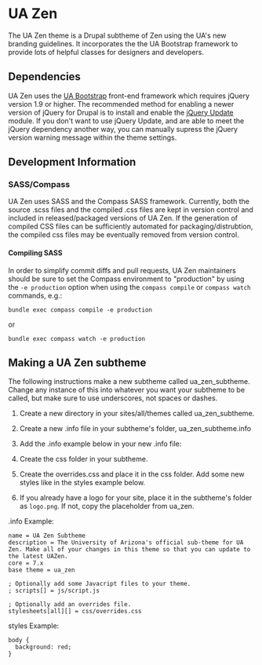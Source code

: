 # UA Zen #

The UA Zen theme is a Drupal subtheme of Zen using the UA's new branding guidelines.
It incorporates the the UA Bootstrap framework to provide lots of helpful classes for designers and developers.

## Dependencies

UA Zen uses the [UA Bootstrap](http://uadigital.arizona.edu/ua-bootstrap) front-end framework which requires jQuery version 1.9 or higher.  The recommended method for enabling a newer version of jQuery for Drupal is to install and enable the [jQuery Update](https://www.drupal.org/project/jquery_update) module.  If you don't want to use jQuery Update, and are able to meet the jQuery dependency another way, you can manually supress the jQuery version warning message within the theme settings.

## Development Information

### SASS/Compass

UA Zen uses SASS and the Compass SASS framework.  Currently, both the source .scss files and the compiled .css files are kept in version control and included in released/packaged versions of UA Zen.  If the generation of compiled CSS files can be sufficiently automated for packaging/distrubtion, the compiled css files may be eventually removed from version control.

#### Compiling SASS
In order to simplify commit diffs and pull requests, UA Zen maintainers should be sure to set the Compass environment to "production" by using the `-e production` option when using the `compass compile` or `compass watch` commands, e.g.:

```bundle exec compass compile -e production```

or

```bundle exec compass watch -e production```

## Making a UA Zen subtheme ##

The following instructions make a new subtheme called ua_zen_subtheme.
Change any instance of this into whatever you want your subtheme to be called, but make sure to use underscores, not spaces or dashes.

1. Create a new directory in your sites/all/themes called ua_zen_subtheme.

2. Create a new .info file in your subtheme's folder, ua_zen_subtheme.info

3. Add the .info example below in your new .info file:

4. Create the css folder in your subtheme.

5. Create the overrides.css and place it in the css folder. Add some new styles like in the styles example below.

6. If you already have a logo for your site, place it in the subtheme's folder as `logo.png`. If not, copy the placeholder from ua_zen.

.info Example:

    name = UA Zen Subtheme
    description = The University of Arizona's official sub-theme for UA Zen. Make all of your changes in this theme so that you can update to the latest UAZen.
    core = 7.x
    base theme = ua_zen

    ; Optionally add some Javacript files to your theme.
    ; scripts[] = js/script.js

    ; Optionally add an overrides file.
    stylesheets[all][] = css/overrides.css

styles Example:

    body {
      background: red;
    }
